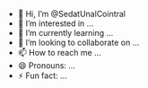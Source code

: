 - 👋 Hi, I’m @SedatUnalCointral
- 👀 I’m interested in ...
- 🌱 I’m currently learning ...
- 💞️ I’m looking to collaborate on ...
- 📫 How to reach me ...
- 😄 Pronouns: ...
- ⚡ Fun fact: ...

<!---
SedatUnalCointral/SedatUnalCointral is a ✨ special ✨ repository because its `README.md` (this file) appears on your GitHub profile.
You can click the Preview link to take a look at your changes.
--->
